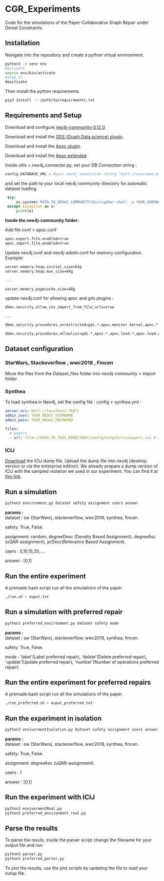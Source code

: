 # CGR_Experiments

Code for the simulations of the Paper Collaborative Graph Repair under Denial Constraints.

## Installation

Navigate into the repository and create a python virtual environment.

```bash
python3 -m venv env
#activate
source env/bin/activate
#stop it
deactivate
```
Then install the python requirements

```bash
pip3 install -r /path/to/requirements.txt
```
## Requirements and Setup

Download and configure [neo4j-community-5.12.0](https://neo4j.com/deployment-center/).

Download and install the [GDS (Graph Data science) plugin](https://neo4j.com/docs/graph-data-science/current/installation/).

Download and install the [Apoc plugin](https://neo4j.com/labs/apoc/4.1/installation/).

Download and install the [Apoc extended](https://github.com/neo4j-contrib/neo4j-apoc-procedures/releases).


Inside utils > neo4j_connector.py, set your DB Connection string : 
```python
config.DATABASE_URL = #your neo4j conenction string "bolt://username:password@localhost:7687/DBNAME"
```
and set the path to your local neo4j community directory for automatic dataset loading.
```python
 try:
     os.system('PATH_TO_NEO4J_COMMUNITY/bin/cypher-shell -u YOUR_USERNAME -p YOUR_PASSWORD -f ./config/'+dataset+'.cypher')
 except Exception as e:
     print(e)
```

**Inside the neo4j-community folder:**

Add file conf > apoc.conf

```bash
apoc.export.file.enabled=true
apoc.import.file.enabled=true 
```

Update neo4j.conf and neo4j-admin.conf for memory configuration. Example:

```bash
server.memory.heap.initial_size=64g
server.memory.heap.max_size=64g

...

server.memory.pagecache.size=48g
```

update neo4j.conf for allowing apoc and gds plugins : 

```bash
dbms.security.allow_csv_import_from_file_urls=true

...

dbms.security.procedures.unrestricted=gds.*,apoc.monitor.kernel,apoc.*

dbms.security.procedures.allowlist=gds.*,apoc.*,apoc.load.*,apoc.load.csv,apoc.data.*,apoc.coll.*,apoc.import.file,apoc.cypher.parallel,apoc.cypher.*,apoc.monitor.*,apoc.monitor.kernel,algo.*,algo.betweenness.stream

```
## Dataset configuration

### StarWars, Stackoverflow , wwc2019 , Fincen ###

Move the files from the Dataset_files folder into neo4j-community > import folder 

### Synthea ###





To load synthea in Neo4j, set the config file : config > synthea.yml : 
```yml
server_uri: bolt://localhost:7687/
admin_user: YOUR_NEO4J_USERNAME
admin_pass: YOUR_NEO4J_PASSWORD

files:
  # payers
  - url: file://PATH_TO_THIS_DIRECTORY/config/output/csv/payers.csv # repeat for every url
```


### ICIJ ###

[Download](https://github.com/neo4j-graph-examples/icij-offshoreleaks/tree/main/data) the ICIJ dump file.
Upload the dump file into neo4j (desktop version or via the enterprise edition). 
We already prepare a dump version of ICIJ with the sampled violation we used in our experiment. You can find it at [this link](https://zenodo.org/records/13982790).
## Run a simulation


```bash
python3 environment.py dataset safety assignment users answer
```
**params :** \
dataset : sw (StarWars), stackoverflow, wwc2019, synthea, fincen.


safety: True, False.


assignment: random, degreeDesc (Density Based Assignment), degreeAsc (uQAR-assignment), prDesc(Relevance Based Assignment).


users : 5,10,15,20,....

answer : [0,1]

## Run the entire experiment

A premade bash script run all the simulations of the paper.

```bash
./run.sh > ouput.txt
```

## Run a simulation with preferred repair


```bash
python3 preferred_environment.py dataset safety mode	
```
**params :** \
dataset : sw (StarWars), stackoverflow, wwc2019, synthea, fincen.


safety: True, False.


mode : 'label'(Label preferred repair),  'delete'(Delete preferred repair),  'update'(Update preferred repair),  'number'(Number of operations preferred repair).

## Run the entire experiment for preferred repairs

A premade bash script run all the simulations of the paper.

```bash
./run_preferred.sh > ouput_preferred.txt
```

## Run the experiment in isolation


```bash
python3 envivormentIsolation.py dataset safety assignment users answer
```
**params :** \
dataset : sw (StarWars), stackoverflow, wwc2019, synthea, fincen.


safety: True, False.

assignment: degreeAsc (uQAR-assignment).

users : 1

answer : [0,1]


## Run the experiment with ICIJ


```bash
python3 envivormentReal.py 
python3 preferred_environment_real.py 
```

## Parse the results

To parse the resuls, inside the parser script change the filename for your output file and run: 

```bash
python3 parser.py
python3 preferred_parser.py
```


To plot the results, use the plot scripts by updating the file to read your outup file.